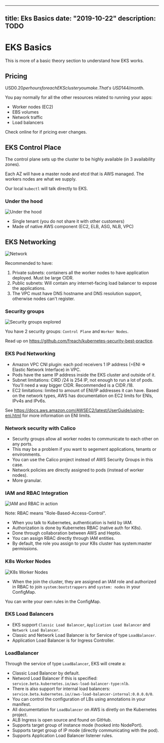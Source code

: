 
---
title: Eks Basics
date: "2019-10-22"
description: TODO
---

# EKS Basics

This is more of a basic theory section to understand how EKS works.

## Pricing

USD$0.20 per hours for each EKS cluster you make. That's ~USD$144/month.

You pay normally for all the other resources related to running your apps:

- Worker nodes (EC2)
- EBS volumes
- Network traffic
- Load balancers

Check online for if pricing ever changes.

## EKS Control Place

The control plane sets up the cluster to be highly available (in 3 availability zones).

Each AZ will have a master node and etcd that is AWS managed. The workers nodes are what we supply.

Our local `kubectl` will talk directly to EKS.

### Under the hood

![Under the hood](https://res.cloudinary.com/gitgoodclub/image/upload/v1548213794/eks-course/Screen_Shot_2019-01-23_at_2.22.40_pm.png)

- Single tenant (you do not share it with other customers)
- Made of native AWS component (EC2, ELB, ASG, NLB, VPC)

## EKS Networking

![Network](https://res.cloudinary.com/gitgoodclub/image/upload/v1548213958/eks-course/Screen_Shot_2019-01-23_at_2.25.49_pm.png)

Recommended to have:

1. Private subnets: containers all the worker nodes to have application deployed. Must be large CIDR.
2. Public subnets: Will contain any internet-facing load balancer to expose the applications.
3. The VPC must have DNS hostname and DNS resolution support, otherwise nodes can't register.

### Security groups

![Security groups explored](https://res.cloudinary.com/gitgoodclub/image/upload/v1548214249/eks-course/Screen_Shot_2019-01-23_at_2.30.35_pm.png)

You have 2 security groups: `Control Plane` and `Worker Nodes`.

Read up on https://github.com/freach/kubernetes-security-best-practice.

### EKS Pod Networking

- Amazon VPC CNI plugin: each pod receivers 1 IP address (=ENI => Elastic Network Interface) in VPC.
- Pods have the same IP address inside the EKS cluster and outside of it.
- Subnet limitations: CIRD /24 is 254 IP, not enough to run a lot of pods. You'll need a way bigger CIDR. Recommended is a CIDR /18.
- EC2 limitations: limited to amount of ENI/IP addresses it can have. Based on the network types, AWS has documentation on EC2 limits for ENIs, IPv4s and IPv6s.

See https://docs.aws.amazon.com/AWSEC2/latest/UserGuide/using-eni.html for more information on ENI limits.

### Network security with Calico

- Security groups allow all worker nodes to communicate to each other on any ports.
- This may be a problem if you want to segement applications, tenants or environments.
- You can use the Calico project instead of AWS Security Groups in this case.
- Network policies are directly assigned to pods (instead of worker nodes).
- More granular.

### IAM and RBAC Integration

![IAM and RBAC in action](https://res.cloudinary.com/gitgoodclub/image/upload/v1548215421/eks-course/Screen_Shot_2019-01-23_at_2.50.02_pm.png)

Note: RBAC means "Role-Based-Access-Control".

- When you talk to Kubernetes, authentication is held by IAM.
- Authorization is done by Kubernetes RBAC (native auth for K8s).
- Done through collaboration between AWS and Heptio.
- You can assign RBAC directly through IAM entities.
- By default, the role you assign to your K8s cluster has system:master permissions.

### K8s Worker Nodes

![K8s Worker Nodes](https://res.cloudinary.com/gitgoodclub/image/upload/v1548216415/eks-course/Screen_Shot_2019-01-23_at_3.06.44_pm.png)

- When the join the cluster, they are assigned an IAM role and authorized in RBAC to join `system:bootstrappers` and `system: nodes` in your ConfigMap.

You can write your own rules in the ConfigMap.

### EKS Load Balancers

- EKS support `Classic Load Balancer`, `Application Load Balancer` and `Network Load Balancer`.
- Classic and Network Load Balancer is for Service of type `LoadBalancer`.
- Application Load Balancer is for Ingress Controller.

### LoadBalancer

Through the service of type `LoadBalancer`, EKS will create a:

- Classic Load Balancer by default.
- Netword Load Balancer if this is specified: `service.beta.kubernetes.io/aws-load-balancer-type:nlb`.
- There is also support for internal load balancers: `service.beta.kubernetes.io//aws-load-balancer-internal:0.0.0.0/0`.
- You can control the configuration of LBs using annotations in your manifest.
- All documentation for `LoadBalancer` on AWS is diretly on the Kubernetes project.
- ALB Ingress is open source and found on GitHub.
- Supports target group of instance mode (hooked into NodePort).
- Supports target group of IP mode (directly communicating with the pod).
- Supports Application Load Balancer listener rules.

